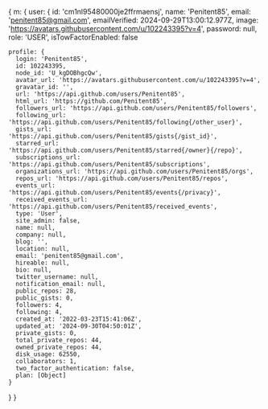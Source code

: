 {
  m: {
    user: {
      id: 'cm1nl95480000je2ffrmaensj',
      name: 'Penitent85',
      email: 'penitent85@gmail.com',
      emailVerified: 2024-09-29T13:00:12.977Z,
      image: 'https://avatars.githubusercontent.com/u/102243395?v=4',
      password: null,
      role: 'USER',
      isTowFactorEnabled: false
  
    profile: {
      login: 'Penitent85',
      id: 102243395,
      node_id: 'U_kgDOBhgcQw',
      avatar_url: 'https://avatars.githubusercontent.com/u/102243395?v=4',
      gravatar_id: '',
      url: 'https://api.github.com/users/Penitent85',
      html_url: 'https://github.com/Penitent85',
      followers_url: 'https://api.github.com/users/Penitent85/followers',
      following_url: 'https://api.github.com/users/Penitent85/following{/other_user}',
      gists_url: 'https://api.github.com/users/Penitent85/gists{/gist_id}',
      starred_url: 'https://api.github.com/users/Penitent85/starred{/owner}{/repo}',
      subscriptions_url: 'https://api.github.com/users/Penitent85/subscriptions',
      organizations_url: 'https://api.github.com/users/Penitent85/orgs',
      repos_url: 'https://api.github.com/users/Penitent85/repos',
      events_url: 'https://api.github.com/users/Penitent85/events{/privacy}',
      received_events_url: 'https://api.github.com/users/Penitent85/received_events',
      type: 'User',
      site_admin: false,
      name: null,
      company: null,
      blog: '',
      location: null,
      email: 'penitent85@gmail.com',
      hireable: null,
      bio: null,
      twitter_username: null,
      notification_email: null,
      public_repos: 28,
      public_gists: 0,
      followers: 4,
      following: 4,
      created_at: '2022-03-23T15:41:06Z',
      updated_at: '2024-09-30T04:50:01Z',
      private_gists: 0,
      total_private_repos: 44,
      owned_private_repos: 44,
      disk_usage: 62550,
      collaborators: 1,
      two_factor_authentication: false,
      plan: [Object]
    }
  }
}